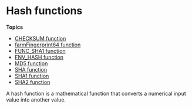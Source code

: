 # Hash functions<a name="hash-functions"></a>

**Topics**
+ [CHECKSUM function](r_CHECKSUM.md)
+ [farmFingerprint64 function](r_FARMFINGERPRINT64.md)
+ [FUNC\_SHA1 function](FUNC_SHA1.md)
+ [FNV\_HASH function](r_FNV_HASH.md)
+ [MD5 function](r_MD5.md)
+ [SHA function](SHA.md)
+ [SHA1 function](SHA1.md)
+ [SHA2 function](SHA2.md)

A hash function is a mathematical function that converts a numerical input value into another value\.